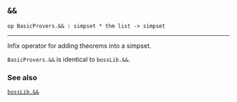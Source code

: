 ## `&&`

``` hol4
op BasicProvers.&& : simpset * thm list -> simpset
```

------------------------------------------------------------------------

Infix operator for adding theorems into a simpset.

`BasicProvers.&&` is identical to `bossLib.&&`.

### See also

[`bossLib.&&`](#bossLib..IYG)
